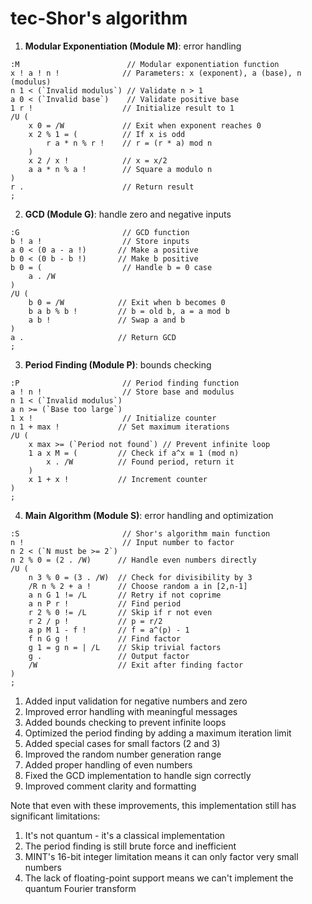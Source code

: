 # tec-Shor's algorithm

1. **Modular Exponentiation (Module M)**:  error handling  

```mint
:M                        // Modular exponentiation function
x ! a ! n !              // Parameters: x (exponent), a (base), n (modulus)
n 1 < (`Invalid modulus`) // Validate n > 1
a 0 < (`Invalid base`)    // Validate positive base
1 r !                    // Initialize result to 1
/U (
    x 0 = /W             // Exit when exponent reaches 0
    x 2 % 1 = (          // If x is odd
        r a * n % r !    // r = (r * a) mod n
    )
    x 2 / x !            // x = x/2
    a a * n % a !        // Square a modulo n
)
r .                      // Return result
;
```

2. **GCD (Module G)**:  handle zero and negative inputs 

```mint
:G                       // GCD function
b ! a !                  // Store inputs
a 0 < (0 a - a !)       // Make a positive
b 0 < (0 b - b !)       // Make b positive
b 0 = (                  // Handle b = 0 case
    a . /W
)
/U (
    b 0 = /W            // Exit when b becomes 0
    b a b % b !         // b = old b, a = a mod b
    a b !               // Swap a and b
)
a .                     // Return GCD
;
```

3. **Period Finding (Module P)**:  bounds checking 

```mint
:P                       // Period finding function
a ! n !                  // Store base and modulus
n 1 < (`Invalid modulus`)
a n >= (`Base too large`)
1 x !                    // Initialize counter
n 1 + max !             // Set maximum iterations
/U (
    x max >= (`Period not found`) // Prevent infinite loop
    1 a x M = (         // Check if a^x ≡ 1 (mod n)
        x . /W          // Found period, return it
    )
    x 1 + x !           // Increment counter
)
;
```

4. **Main Algorithm (Module S)**:  error handling and optimization

```mint
:S                       // Shor's algorithm main function
n !                      // Input number to factor
n 2 < (`N must be >= 2`)
n 2 % 0 = (2 . /W)      // Handle even numbers directly
/U (
    n 3 % 0 = (3 . /W)  // Check for divisibility by 3
    /R n % 2 + a !      // Choose random a in [2,n-1]
    a n G 1 != /L       // Retry if not coprime
    a n P r !           // Find period
    r 2 % 0 != /L       // Skip if r not even
    r 2 / p !           // p = r/2
    a p M 1 - f !       // f = a^(p) - 1
    f n G g !           // Find factor
    g 1 = g n = | /L    // Skip trivial factors
    g .                 // Output factor
    /W                  // Exit after finding factor
)
;
```

 

1. Added input validation for negative numbers and zero
2. Improved error handling with meaningful messages
3. Added bounds checking to prevent infinite loops
4. Optimized the period finding by adding a maximum iteration limit
5. Added special cases for small factors (2 and 3)
6. Improved the random number generation range
7. Added proper handling of even numbers
8. Fixed the GCD implementation to handle sign correctly
9. Improved comment clarity and formatting

Note that even with these improvements, this implementation still has significant limitations:

1. It's not quantum - it's a classical implementation
2. The period finding is still brute force and inefficient
3. MINT's 16-bit integer limitation means it can only factor very small numbers
4. The lack of floating-point support means we can't implement the quantum Fourier transform
